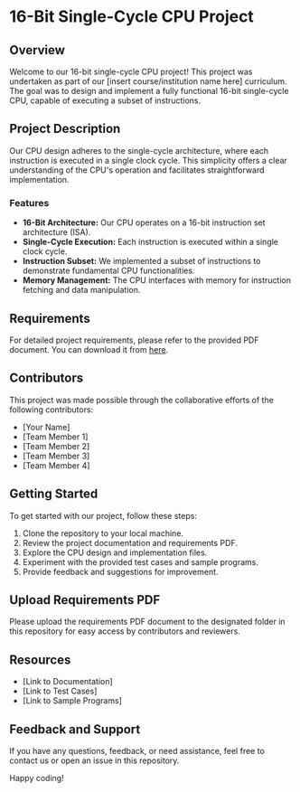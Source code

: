 # 16-Bit Single-Cycle CPU Project

## Overview
Welcome to our 16-bit single-cycle CPU project! This project was undertaken as part of our [insert course/institution name here] curriculum. The goal was to design and implement a fully functional 16-bit single-cycle CPU, capable of executing a subset of instructions.

## Project Description
Our CPU design adheres to the single-cycle architecture, where each instruction is executed in a single clock cycle. This simplicity offers a clear understanding of the CPU's operation and facilitates straightforward implementation.

### Features
- **16-Bit Architecture:** Our CPU operates on a 16-bit instruction set architecture (ISA).
- **Single-Cycle Execution:** Each instruction is executed within a single clock cycle.
- **Instruction Subset:** We implemented a subset of instructions to demonstrate fundamental CPU functionalities.
- **Memory Management:** The CPU interfaces with memory for instruction fetching and data manipulation.

## Requirements
For detailed project requirements, please refer to the provided PDF document. You can download it from [here](#upload-requirements-pdf).

## Contributors
This project was made possible through the collaborative efforts of the following contributors:
- [Your Name]
- [Team Member 1]
- [Team Member 2]
- [Team Member 3]
- [Team Member 4]

## Getting Started
To get started with our project, follow these steps:
1. Clone the repository to your local machine.
2. Review the project documentation and requirements PDF.
3. Explore the CPU design and implementation files.
4. Experiment with the provided test cases and sample programs.
5. Provide feedback and suggestions for improvement.

## Upload Requirements PDF
Please upload the requirements PDF document to the designated folder in this repository for easy access by contributors and reviewers.

## Resources
- [Link to Documentation]
- [Link to Test Cases]
- [Link to Sample Programs]

## Feedback and Support
If you have any questions, feedback, or need assistance, feel free to contact us or open an issue in this repository.

Happy coding!

